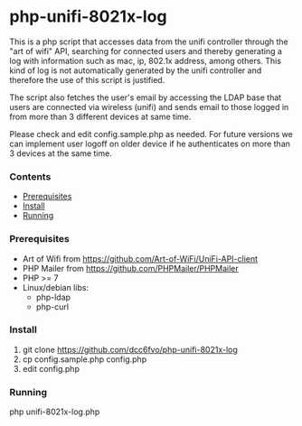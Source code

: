 # php-unifi-8021x-log

This is a php script that accesses data from the unifi controller through the "art of wifi" API, searching for connected users and thereby generating a log with information such as mac, ip, 802.1x address, among others. This kind of log is not automatically generated by the unifi controller and therefore the use of this script is justified.

The script also fetches the user's email by accessing the LDAP base that users are connected via wireless (unifi) and sends email to those logged in from more than 3 different devices at same time.

Please check and edit config.sample.php as needed. For future versions we can implement user logoff on older device if he authenticates on more than 3 devices at the same time.

### Contents
* [Prerequisites](#prerequisites)
* [Install](#install)
* [Running](#running)

### Prerequisites
- Art of Wifi from https://github.com/Art-of-WiFi/UniFi-API-client
- PHP Mailer from https://github.com/PHPMailer/PHPMailer
- PHP >= 7
- Linux/debian libs: 
  - php-ldap 
  - php-curl

### Install
1) git clone https://github.com/dcc6fvo/php-unifi-8021x-log
2) cp config.sample.php config.php
3) edit config.php

### Running
php unifi-8021x-log.php


